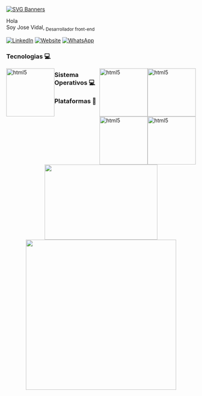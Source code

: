 
<div class="container">
	
	
[![SVG Banners](https://svg-banners.vercel.app/api?type=luminance&text1=H̶̺̰͎̮̥̻͍͚́̀̅̂̈́͊̓̓̔͜Ę̸̘̤̞͍̜͉̟̜̀̃̈́̄̐̈́̕͠L̸̘̼̹̑͠L̸͙̟̺̰̬̥̪͉͛̔̑̑͑̒́̀͝͠O̵̡̗͚̘͎̲̭͖̖͔͗̔̾̈́͆͊̕Ẅ̵̧̙͓̟͔͎̤́̈͊͆̿̆͌͗͠ͅŌ̶̯̯̙̱̺͓̹̹͕̟͒̆̔̋͛̕͝Ŕ̴̢̘͍̠̂Ļ̴̠̫̫̍͊͑̆̈́͑̇͐̑D̵̙̮̪̬̻͖̳̭̥̘͑́̏̂͊̋̕%20&width=800&height=170&)](https://github.com/Jovigovidal)

</div>


<p align="">
Hola   <br>   
Soy Jose Vidal,<sub>  Desarrollador front-end</sub>
</p>

[![LinkedIn](https://img.shields.io/badge/LinkedIn-0077B5?style=for-the-badge&logo=linkedin&logoColor=white)](https://www.linkedin.com/in/josevidalg)
[![Website](https://img.shields.io/badge/website-ＣＶ-FFFFFF?style=for-the-badge&logo=About.me&logoColor=black)](https://jovigovidal.github.io/)
[![WhatsApp](https://img.shields.io/badge/WhatsApp-25D366?style=for-the-badge&logo=whatsapp&logoColor=white)](https://wa.me/967872814) 
<br>
### Tecnologias 💻

<p align="">


<a href="https://www.w3.org/html/" target="_blank"> 
    <img src="https://cdn.jsdelivr.net/gh/devicons/devicon@latest/icons/vscode/vscode-original.svg"
         alt="html5" width="128" height="128" style="float:left; margin-left: ;" /> </a>
                  
 <a href="https://www.w3.org/html/" target="_blank"> 
    <img src="https://cdn.jsdelivr.net/gh/devicons/devicon@latest/icons/html5/html5-original.svg"
         alt="html5" width="128" height="128" style="float:right; margin-left: ;" /> </a>    

  
   <a href="https://www.w3.org/html/" target="_blank"> 
    <img src="https://cdn.jsdelivr.net/gh/devicons/devicon@latest/icons/photoshop/photoshop-original.svg"
         alt="html5" width="128" height="128" style="float:right; margin-left: ;" /> </a>




  ### Sistema Operativos 💻
  
<a href="https://www.w3.org/html/" target="_blank"> 	
    <img src="https://cdn.jsdelivr.net/gh/devicons/devicon@latest/icons/linux/linux-original.svg"
         alt="html5" width="128" height="128" style="float:right; margin-left: ;" /> </a>
        
        
<a href="https://www.w3.org/html/" target="_blank"> 
    <img src="https://cdn.jsdelivr.net/gh/devicons/devicon@latest/icons/windows11/windows11-original.svg"
         alt="html5" width="128" height="128" style="float:right; margin-left: ;" /> </a>

</p>


### Plataformas 📌

<p align="center">
    <a href="https://jovigovidal.github.io/">
      <img width="300" height="200"  src="https://cdn2.estegrafico.com/images/check.gif"/>
    </a>
    <a href="https://www.linkedin.com/in/josevidalg">
      <img width="400" src="https://miro.medium.com/v2/resize:fit:996/1*xNQKHj5vR7w9AcY_bDKYYw.gif"/>
</p>


